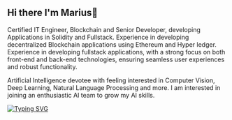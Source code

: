 ## Hi there I'm Marius👋

Certified IT Engineer, Blockchain and Senior Developer, developing Applications in Solidity and Fullstack. Experience in developing decentralized Blockchain applications using Ethereum and Hyper ledger. Experience in developing fullstack applications, with a strong focus on both front-end and back-end technologies, ensuring seamless user experiences and robust functionality.

Artificial Intelligence devotee with feeling interested in Computer Vision, Deep Learning, Natural Language Processing and more. I am interested in joining an enthusiastic AI team to grow my AI skills.


[![Typing SVG](https://readme-typing-svg.demolab.com/?lines=12+years+of+coding+experience;Full-stack,+Blockchain+and+AI;Driven+by+curiosity+and+creativity)](https://git.io/typing-svg)
